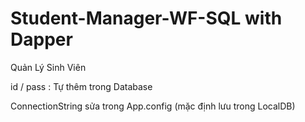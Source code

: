 # Student-Manager-WF-SQL with Dapper
Quản Lý Sinh Viên 

id / pass : Tự thêm trong Database

ConnectionString sửa trong App.config (mặc định lưu trong LocalDB)









